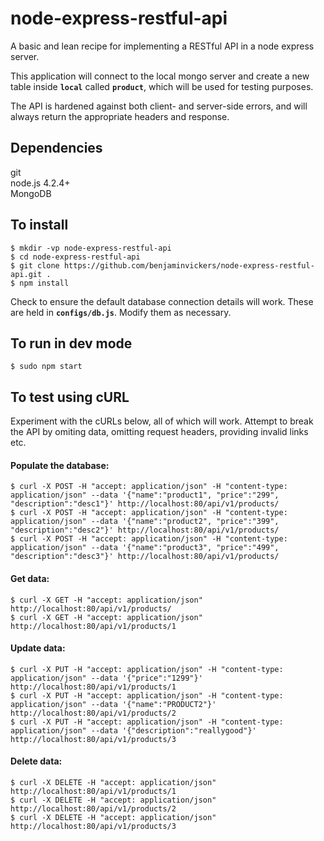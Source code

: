 # node-express-restful-api
A basic and lean recipe for implementing a RESTful API in a node express server.

This application will connect to the local mongo server and create a new table 
inside <strong><code>local</code></strong> called <strong><code>product</code></strong>, 
which will be used for testing purposes.

The API is hardened against both client- and server-side errors, and will always
return the appropriate headers and response.


Dependencies
-
git  
node.js 4.2.4+  
MongoDB


To install
-
```
$ mkdir -vp node-express-restful-api  
$ cd node-express-restful-api  
$ git clone https://github.com/benjaminvickers/node-express-restful-api.git .  
$ npm install
```
Check to ensure the default database connection details will work. These are held
in <strong><code>configs/db.js</code></strong>. Modify them as necessary.


To run in dev mode
-
```
$ sudo npm start
```


To test using cURL
-
Experiment with the cURLs below, all of which will work. Attempt to break the
API by omiting data, omitting request headers, providing invalid links etc.

#### Populate the database:
```
$ curl -X POST -H "accept: application/json" -H "content-type: application/json" --data '{"name":"product1", "price":"299", "description":"desc1"}' http://localhost:80/api/v1/products/  
$ curl -X POST -H "accept: application/json" -H "content-type: application/json" --data '{"name":"product2", "price":"399", "description":"desc2"}' http://localhost:80/api/v1/products/  
$ curl -X POST -H "accept: application/json" -H "content-type: application/json" --data '{"name":"product3", "price":"499", "description":"desc3"}' http://localhost:80/api/v1/products/  
```

#### Get data:
```
$ curl -X GET -H "accept: application/json" http://localhost:80/api/v1/products/  
$ curl -X GET -H "accept: application/json" http://localhost:80/api/v1/products/1    
```

#### Update data:
```
$ curl -X PUT -H "accept: application/json" -H "content-type: application/json" --data '{"price":"1299"}' http://localhost:80/api/v1/products/1  
$ curl -X PUT -H "accept: application/json" -H "content-type: application/json" --data '{"name":"PRODUCT2"}' http://localhost:80/api/v1/products/2  
$ curl -X PUT -H "accept: application/json" -H "content-type: application/json" --data '{"description":"reallygood"}' http://localhost:80/api/v1/products/3
```

#### Delete data:
```
$ curl -X DELETE -H "accept: application/json" http://localhost:80/api/v1/products/1  
$ curl -X DELETE -H "accept: application/json" http://localhost:80/api/v1/products/2  
$ curl -X DELETE -H "accept: application/json" http://localhost:80/api/v1/products/3
```
